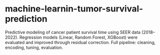 # machine-learnin-tumor-survival-prediction
Predictive modeling of cancer patient survival time using SEER data (2018–2022). Regression models (Linear, Random Forest, XGBoost) were evaluated and improved through residual correction. Full pipeline: cleaning, encoding, tuning, evaluation.
